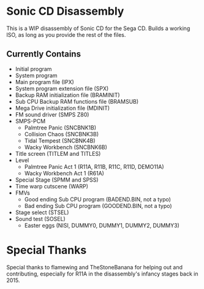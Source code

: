 # Sonic CD Disassembly
This is a WIP disassembly of Sonic CD for the Sega CD. Builds a working ISO, as long as you provide the rest of the files.

## Currently Contains
* Initial program
* System program
* Main program file (IPX)
* System program extension file (SPX)
* Backup RAM initialization file (BRAMINIT)
* Sub CPU Backup RAM functions file (BRAMSUB)
* Mega Drive initialization file (MDINIT)
* FM sound driver (SMPS Z80)
* SMPS-PCM
    - Palmtree Panic (SNCBNK1B)
    - Collision Chaos (SNCBNK3B)
    - Tidal Tempest (SNCBNK4B)
    - Wacky Workbench (SNCBNK6B)
* Title screen (TITLEM and TITLES)
* Level
    - Palmtree Panic Act 1 (R11A, R11B, R11C, R11D, DEMO11A)
    - Wacky Workbench Act 1 (R61A)
* Special Stage (SPMM and SPSS)
* Time warp cutscene (WARP)
* FMVs
    - Good ending Sub CPU program (BADEND.BIN, not a typo)
    - Bad ending Sub CPU program (GOODEND.BIN, not a typo)
* Stage select (STSEL)
* Sound test (SOSEL)
    - Easter eggs (NISI, DUMMY0, DUMMY1, DUMMY2, DUMMY3)

# Special Thanks
Special thanks to flamewing and TheStoneBanana for helping out and contributing, especially for R11A in the disassembly's infancy stages back in 2015.
